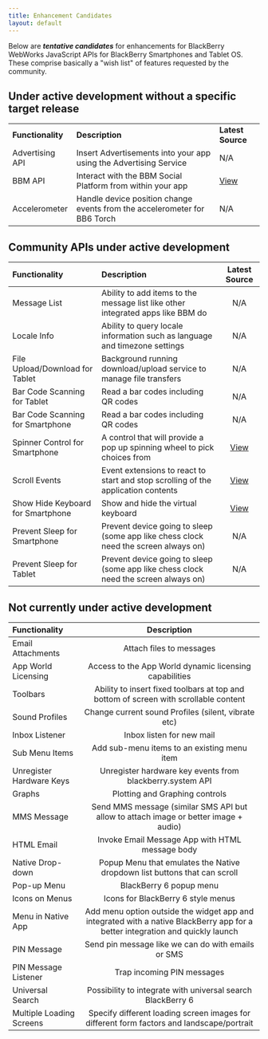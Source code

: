 ```yaml
---
title: Enhancement Candidates
layout: default
---
```



Below are _**tentative candidates**_ for enhancements for BlackBerry WebWorks JavaScript APIs for BlackBerry Smartphones and Tablet OS.  These comprise basically a "wish list" of features requested by the community.

## Under active development without a specific target release

 <table>
	<tr>
		<td class="tableHeader"><b>Functionality</b></td>
		<td class="tableHeader"><b>Description</b></td>
		<td class="tableHeader"><b>Latest Source</b></td>
	</tr>
	<tr>
		<td class="tableRow">Advertising API</td>
		<td class="tableRow">Insert Advertisements into your app using the Advertising Service</td>
		<td class="tableRow">N/A</td>
	</tr>
	<tr>
		<td class="tableRow">BBM API </td>
		<td class="tableRow">Interact with the BBM Social Platform from within your app </td>
		<td class="tableRow"><a href="http://us.blackberry.com/developers/blackberrymessenger/">View</a></td>
	</tr>
	<tr>
		<td class="tableRow">Accelerometer</td>
		<td class="tableRow">Handle device position change events from the accelerometer for BB6 Torch</td>
		<td class="tableRow">N/A</td>
	</tr>
 </table>
 
 
## Community APIs under active development

Functionality | Description |  Latest Source 
:------------|:------------|:-----------:
 Message List | Ability to add items to the message list like other integrated apps like BBM do | N/A  
 Locale Info | Ability to query locale information such as language and timezone settings  | N/A  
 File Upload/Download for Tablet | Background running download/upload service to manage file transfers | N/A  
 Bar Code Scanning for Tablet | Read a bar codes including QR codes  | N/A  
 Bar Code Scanning for Smartphone | Read a bar codes including QR codes  | N/A  
 Spinner Control for Smartphone | A control that will provide a pop up spinning wheel to pick choices from  | [View](https://github.com/blackberry/WebWorks-Community-APIs/tree/master/Smartphone/SpinnerControl)
 Scroll Events | Event extensions to react to start and stop scrolling of the application contents | [View](https://github.com/blackberry/WebWorks-Community-APIs/tree/master/Smartphone/Screen) 
 Show Hide Keyboard for Smartphone | Show and hide the virtual keyboard | [View](https://github.com/blackberry/WebWorks-Community-APIs/tree/master/Smartphone/Screen) 
 Prevent Sleep for Smartphone | Prevent device going to sleep (some app like chess clock need the screen always on) | N/A
 Prevent Sleep for Tablet | Prevent device going to sleep (some app like chess clock need the screen always on) | N/A
 
 
## Not currently under active development

 Functionality | Description 
:------------|:------------:
 Email Attachments | Attach files to messages 
 App World Licensing | Access to the App World dynamic licensing capabilities 
 Toolbars | Ability to insert fixed toolbars at top and bottom of screen with scrollable content 
 Sound Profiles | Change current sound Profiles (silent, vibrate etc)
 Inbox Listener | Inbox listen for new mail 
 Sub Menu Items | Add sub-menu items to an existing menu item 
 Unregister Hardware Keys | Unregister hardware key events from blackberry.system API 
 Graphs | Plotting and Graphing controls 
 MMS Message | Send MMS message (similar SMS API but allow to attach image or better image + audio) 
 HTML Email | Invoke Email Message App with HTML message body 
 Native Drop-down | Popup Menu that emulates the Native dropdown list buttons that can scroll  
 Pop-up Menu | BlackBerry 6 popup menu  
 Icons on Menus | Icons for BlackBerry 6 style menus  
 Menu in Native App | Add menu option outside the widget app and integrated with a native BlackBerry app for a better integration and quickly launch 
 PIN Message | Send pin message like we can do with emails or SMS 
 PIN Message Listener | Trap incoming PIN messages 
 Universal Search | Possibility to integrate with universal search BlackBerry 6 
 Multiple Loading Screens | Specify different loading screen images for different form factors and landscape/portrait 
